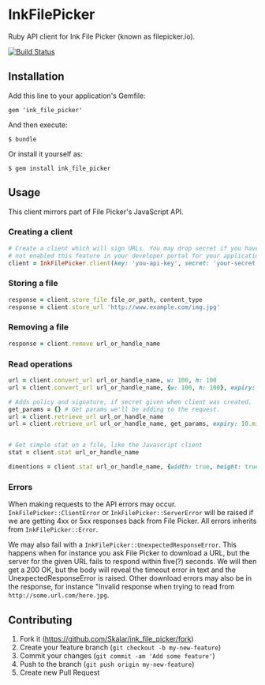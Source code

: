 # InkFilePicker

Ruby API client for Ink File Picker (known as filepicker.io).

[![Build Status](https://travis-ci.org/Skalar/ink_file_picker.svg?branch=master)](https://travis-ci.org/Skalar/ink_file_picker)


## Installation

Add this line to your application's Gemfile:

    gem 'ink_file_picker'

And then execute:

    $ bundle

Or install it yourself as:

    $ gem install ink_file_picker



## Usage

This client mirrors part of File Picker's JavaScript API.



### Creating a client

```ruby
# Create a client which will sign URLs. You may drop secret if you have
# not enabled this feature in your developer portal for your application.
client = InkFilePicker.client(key: 'you-api-key', secret: 'your-secret')
```

### Storing a file
```ruby
response = client.store_file file_or_path, content_type
response = client.store_url 'http://www.example.com/img.jpg'
```

### Removing a file
```ruby
response = client.remove url_or_handle_name
```

### Read operations
```ruby
url = client.convert_url url_or_handle_name, w: 100, h: 100
url = client.convert_url url_or_handle_name, {w: 100, h: 100}, expiry: 10.minutes.from_now.to_i

# Adds policy and signature, if secret given when client was created.
get_params = {} # Get params we'll be adding to the request.
url = client.retrieve_url url_or_handle_name
url = client.retrieve_url url_or_handle_name, get_params, expiry: 10.minutes.from_now.to_i


# Get simple stat on a file, like the Javascript client
stat = client.stat url_or_handle_name

dimentions = client.stat url_or_handle_name, {width: true, height: true}
```

### Errors

When making requests to the API errors may occur. `InkFilePicker::ClientError` or `InkFilePicker::ServerError` will
be raised if we are getting 4xx or 5xx responses back from File Picker. All errors inherits from `InkFilePicker::Error`.

We may also fail with a `InkFilePicker::UnexpectedResponseError`. This happens when for instance you ask File Picker
to download a URL, but the server for the given URL fails to respond within five(?) seconds. We will then get a 200 OK,
but the body will reveal the timeout error in text and the UnexpectedResponseError is raised.
Other download errors may also be in the response, for instance "Invalid response when trying to read from `http://some.url.com/here.jpg`.

## Contributing

1. Fork it (https://github.com/Skalar/ink_file_picker/fork)
2. Create your feature branch (`git checkout -b my-new-feature`)
3. Commit your changes (`git commit -am 'Add some feature'`)
4. Push to the branch (`git push origin my-new-feature`)
5. Create new Pull Request
